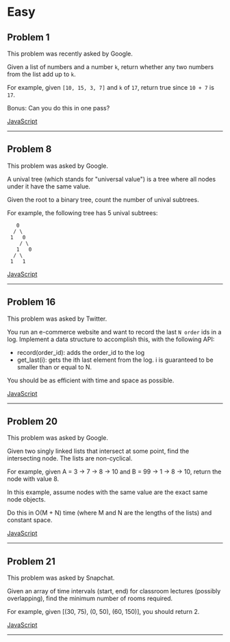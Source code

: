 # Easy

## Problem 1

This problem was recently asked by Google.

Given a list of numbers and a number `k`, return whether any two numbers from the list add up to `k`.

For example, given `[10, 15, 3, 7]` and `k` of `17`, return true since `10 + 7` is `17`.

Bonus: Can you do this in one pass?

[JavaScript](https://github.com/JeevanJain/DailyCodingProblem/blob/main/Solutions/00-99/01/index.mjs)

---

## Problem 8

This problem was asked by Google.

A unival tree (which stands for "universal value") is a tree where all nodes under it have the same value.

Given the root to a binary tree, count the number of unival subtrees.

For example, the following tree has 5 unival subtrees:

```
   0
  / \
 1   0
    / \
   1   0
  / \
 1   1
```

[JavaScript](https://github.com/JeevanJain/DailyCodingProblem/blob/main/Solutions/00-99/08/index.mjs)

---

## Problem 16

This problem was asked by Twitter.

You run an e-commerce website and want to record the last `N order` ids in a log. Implement a data structure to accomplish this, with the following API:

+ record(order_id): adds the order_id to the log
+ get_last(i): gets the ith last element from the log. i is guaranteed to be smaller than or equal to N.

You should be as efficient with time and space as possible.

[JavaScript](https://github.com/JeevanJain/DailyCodingProblem/blob/main/Solutions/00-99/16/index.mjs)

---

## Problem 20

This problem was asked by Google.

Given two singly linked lists that intersect at some point, find the intersecting node. The lists are non-cyclical.

For example, given A = 3 -> 7 -> 8 -> 10 and B = 99 -> 1 -> 8 -> 10, return the node with value 8.

In this example, assume nodes with the same value are the exact same node objects.

Do this in O(M + N) time (where M and N are the lengths of the lists) and constant space.

[JavaScript](https://github.com/JeevanJain/DailyCodingProblem/blob/main/Solutions/00-99/20/index.mjs)

---

## Problem 21

This problem was asked by Snapchat.

Given an array of time intervals (start, end) for classroom lectures (possibly overlapping), find the minimum number of rooms required.

For example, given [(30, 75), (0, 50), (60, 150)], you should return 2.

[JavaScript](https://github.com/JeevanJain/DailyCodingProblem/blob/main/Solutions/00-99/21/index.mjs)

---